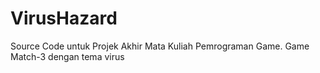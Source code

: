 # VirusHazard
Source Code untuk Projek Akhir Mata Kuliah Pemrograman Game. Game Match-3 dengan tema virus
